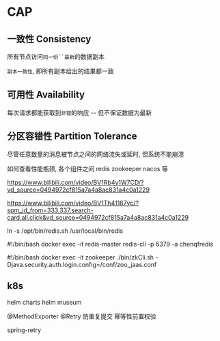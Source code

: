 # CAP

## 一致性 Consistency

所有节点访问`同一份``最新`的数据副本

`副本一致性`, 即所有副本给出的结果都一致

## 可用性 Availability

每次请求都能获取到`非错`的响应 -- 但不保证数据为最新

## 分区容错性 Partition Tolerance

尽管任意数量的消息被节点之间的网络流失或延时, 但系统不能崩溃




如何查看性能瓶颈, 各个组件之间 redis zookeeper nacos 等


https://www.bilibili.com/video/BV1Rb4y1W7CD/?vd_source=0494972cf815a7a4a8ac831a4c0a1229

https://www.bilibili.com/video/BV1Th41187yc/?spm_id_from=333.337.search-card.all.click&vd_source=0494972cf815a7a4a8ac831a4c0a1229





ln -s /opt/bin/redis.sh /usr/local/bin/redis

#!/bin/bash
docker exec -it redis-master redis-cli -p 6379 -a chenqfredis


#!/bin/bash
docker exec -it zookeeper ./bin/zkCli.sh -Djava.security.auth.login.config=/conf/zoo_jaas.conf



## k8s

helm charts
helm museum

@MethodExporter
@Retry
防重复提交
幂等性前置校验

spring-retry
